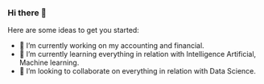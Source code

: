 ### Hi there 👋

<!--
**Yesner/Yesner** is a ✨ _special_ ✨ repository because its `README.md` (this file) appears on your GitHub profile. -->

Here are some ideas to get you started:

- 🔭 I’m currently working on my accounting and financial.
- 🌱 I’m currently learning everything in relation with Intelligence Artificial, Machine learning.
- 👯 I’m looking to collaborate on everything in relation with Data Science.

